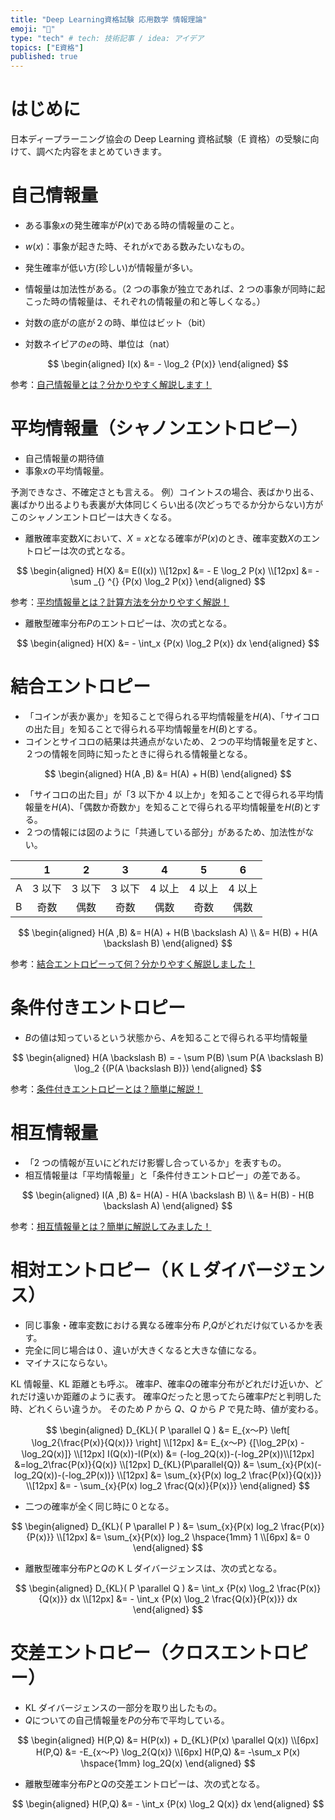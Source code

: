 ```yaml
---
title: "Deep Learning資格試験 応用数学 情報理論"
emoji: "👻"
type: "tech" # tech: 技術記事 / idea: アイデア
topics: ["E資格"]
published: true
---
```


# はじめに

日本ディープラーニング協会の Deep Learning 資格試験（E 資格）の受験に向けて、調べた内容をまとめていきます。

# 自己情報量

- ある事象$x$の発生確率が$P(x)$である時の情報量のこと。
- $w(x)$：事象が起きた時、それが$x$である数みたいなもの。
- 発生確率が低い方(珍しい)が情報量が多い。
- 情報量は加法性がある。（2 つの事象が独立であれば、2 つの事象が同時に起こった時の情報量は、それぞれの情報量の和と等しくなる。）

- 対数の底がの底が２の時、単位はビット（bit）
- 対数ネイピアの$e$の時、単位は（nat）

$$
\begin{aligned}
  I(x) &= - \log_2 {P(x)}
\end{aligned}
$$

参考：[自己情報量とは？分かりやすく解説します！](https://www.krrk0.com/amount-of-self-information/)

# 平均情報量（シャノンエントロピー）

- 自己情報量の期待値
- 事象$x$の平均情報量。

予測できなさ、不確定さとも言える。
例）コイントスの場合、表ばかり出る、裏ばかり出るよりも表裏が大体同じくらい出る(次どっちでるか分からない)方がこのシャノンエントロピーは大きくなる。

- 離散確率変数$X$において、$X=x$となる確率が$P(x)$のとき、確率変数$X$のエントロピーは次の式となる。

$$
  \begin{aligned}
    H(X) &= E(I(x)) \\[12px]
       &= - E \log_2 P(x) \\[12px]
       &= - \sum _{} ^{} {P(x) \log_2 P(x)}
  \end{aligned}
$$

参考：[平均情報量とは？計算方法を分かりやすく解説！](https://www.krrk0.com/average-amount-of-information/)

- 離散型確率分布$P$のエントロピーは、次の式となる。

$$
  \begin{aligned}
    H(X) &= - \int_x {P(x) \log_2 P(x)} dx
  \end{aligned}
$$

# 結合エントロピー

- 「コインが表か裏か」を知ることで得られる平均情報量を$H(A)$、「サイコロの出た目」を知ることで得られる平均情報量を$H(B)$とする。
- コインとサイコロの結果は共通点がないため、２つの平均情報量を足すと、２つの情報を同時に知ったときに得られる情報量となる。

$$
\begin{aligned}
  H(A ,B) &= H(A) + H(B)
\end{aligned}
$$

- 「サイコロの出た目」が「3 以下か 4 以上か」を知ることで得られる平均情報量を$H(A)$、「偶数か奇数か」を知ることで得られる平均情報量を$H(B)$とする。
- ２つの情報には図のように「共通している部分」があるため、加法性がない。

|     |   1    |   2    |   3    |   4    |   5    |   6    |
| :-- | :----: | :----: | :----: | :----: | :----: | :----: |
| A   | 3 以下 | 3 以下 | 3 以下 | 4 以上 | 4 以上 | 4 以上 |
| B   |  奇数  |  偶数  |  奇数  |  偶数  |  奇数  |  偶数  |

$$
\begin{aligned}
  H(A ,B) &= H(A) + H(B \backslash A) \\
  &= H(B) + H(A \backslash B)
\end{aligned}
$$

参考：[結合エントロピーって何？分かりやすく解説しました！](https://www.krrk0.com/joint-entropy/)

# 条件付きエントロピー

- $B$の値は知っているという状態から、$A$を知ることで得られる平均情報量

$$
\begin{aligned}
  H(A \backslash B) = - \sum P(B) \sum P(A \backslash B) \log_2 {(P(A \backslash B)})
\end{aligned}
$$

参考：[条件付きエントロピーとは？簡単に解説！](https://www.krrk0.com/conditional-entropy/)

# 相互情報量

- 「2 つの情報が互いにどれだけ影響し合っているか」を表すもの。
- 相互情報量は「平均情報量」と「条件付きエントロピー」の差である。

$$
\begin{aligned}
  I(A ,B) &= H(A) - H(A \backslash B) \\
  &= H(B) - H(B \backslash A)
\end{aligned}
$$

参考：[相互情報量とは？簡単に解説してみました！](https://www.krrk0.com/mutual-information/)

# 相対エントロピー（ＫＬダイバージェンス）

- 同じ事象・確率変数における異なる確率分布 $P$,$Q$がどれだけ似ているかを表す。
- 完全に同じ場合は０、違いが大きくなると大きな値になる。
- マイナスにならない。

KL 情報量、KL 距離とも呼ぶ。
確率$P$、確率$Q$の確率分布がどれだけ近いか、どれだけ遠いか距離のように表す。
確率$Q$だったと思ってたら確率$P$だと判明した時、どれくらい違うか。
そのため $P$ から $Q$、$Q$ から $P$ で見た時、値が変わる。

$$
\begin{aligned}
  D_{KL}( P \parallel Q ) &= E_{x～P} \left[ \log_2{\frac{P(x)}{Q(x)}} \right] \\[12px]
  &= E_{x～P} {[\log_2P(x) - \log_2Q(x)]} \\[12px]
  I(Q(x))-I(P(x)) &= (-log_2Q(x))-(-log_2P(x))\\[12px]
  &=log_2\frac{P(x)}{Q(x)} \\[12px]
  D_{KL}(P\parallel{Q}) &= \sum_{x}{P(x)(-log_2Q(x))-(-log_2P(x))} \\[12px]
  &= \sum_{x}{P(x) log_2 \frac{P(x)}{Q(x)}} \\[12px]
  &= - \sum_{x}{P(x) log_2 \frac{Q(x)}{P(x)}}
\end{aligned}
$$

- 二つの確率が全く同じ時に０となる。

$$
\begin{aligned}
  D_{KL}( P \parallel P ) &= \sum_{x}{P(x) log_2 \frac{P(x)}{P(x)}} \\[12px]
  &= \sum_{x}{P(x)} log_2 \hspace{1mm} 1 \\[6px]
  &= 0
\end{aligned}
$$

- 離散型確率分布$P$と$Q$のＫＬダイバージェンスは、次の式となる。

$$
  \begin{aligned}
    D_{KL}( P \parallel Q ) &= \int_x {P(x) \log_2 \frac{P(x)}{Q(x)}} dx \\[12px]
    &= - \int_x {P(x) \log_2 \frac{Q(x)}{P(x)}} dx
  \end{aligned}
$$

# 交差エントロピー（クロスエントロピー）

- KL ダイバージェンスの一部分を取り出したもの。
- $Q$についての自己情報量を$P$の分布で平均している。

$$
\begin{aligned}
  H(P,Q) &= H(P(x)) + D_{KL}(P(x) \parallel Q(x)) \\[6px]
  H(P,Q) &= -E_{x～P} \log_2{Q(x)} \\[6px]
  H(P,Q) &= -\sum_x P(x) \hspace{1mm} log_2Q(x)
\end{aligned}
$$

- 離散型確率分布$P$と$Q$の交差エントロピーは、次の式となる。

$$
\begin{aligned}
  H(P,Q) &= - \int_x {P(x) \log_2 Q(x)} dx
\end{aligned}
$$
